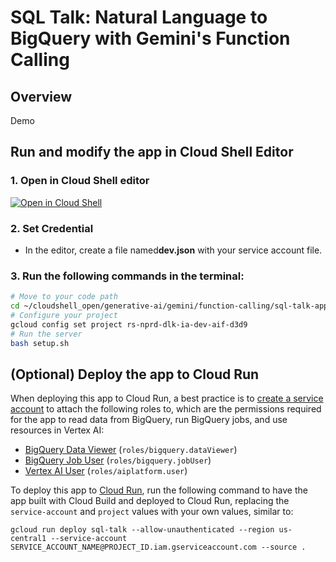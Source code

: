 # SQL Talk: Natural Language to BigQuery with Gemini's Function Calling

## Overview

Demo

## Run and modify the app in Cloud Shell Editor

### 1. Open in Cloud Shell editor
[![Open in Cloud Shell](https://gstatic.com/cloudssh/images/open-btn.svg)](https://shell.cloud.google.com/cloudshell/editor?cloudshell_git_repo=https://github.com/clopezhrimac/generative-ai.git&cloudshell_workspace=gemini/function-calling/sql-talk-app/&cloudshell_open_in_editor=app.py)

### 2. Set Credential
- In the editor, create a file named**dev.json** with your service account file.

### 3. Run the following commands in the terminal:
```bash
# Move to your code path
cd ~/cloudshell_open/generative-ai/gemini/function-calling/sql-talk-app
# Configure your project
gcloud config set project rs-nprd-dlk-ia-dev-aif-d3d9
# Run the server
bash setup.sh
```


<!-- [Open this repository and the sample app in the Cloud Shell
Editor](https://shell.cloud.google.com/cloudshell/editor?cloudshell_git_repo=https://github.com/clopezhrimac/generative-ai.git&cloudshell_workspace=gemini/function-calling/sql-talk-app/&cloudshell_tutorial=tutorial.md&cloudshell_open_in_editor=app.py),
then follow the steps displayed in the tutorial in the sidebar. -->

## (Optional) Deploy the app to Cloud Run

When deploying this app to Cloud Run, a best practice is to [create a service
account](https://cloud.google.com/iam/docs/service-accounts-create) to attach
the following roles to, which are the permissions required for the app to read
data from BigQuery, run BigQuery jobs, and use resources in Vertex AI:

- [BigQuery Data Viewer](https://cloud.google.com/bigquery/docs/access-control#bigquery.dataViewer) (`roles/bigquery.dataViewer`)
- [BigQuery Job User](https://cloud.google.com/bigquery/docs/access-control#bigquery.jobUser) (`roles/bigquery.jobUser`)
- [Vertex AI User](https://cloud.google.com/vertex-ai/docs/general/access-control#aiplatform.user) (`roles/aiplatform.user`)

To deploy this app to
[Cloud Run](https://cloud.google.com/run/docs/deploying-source-code), run the
following command to have the app built with Cloud Build and deployed to Cloud
Run, replacing the `service-account` and `project` values with your own values,
similar to:

```shell
gcloud run deploy sql-talk --allow-unauthenticated --region us-central1 --service-account SERVICE_ACCOUNT_NAME@PROJECT_ID.iam.gserviceaccount.com --source .
```

